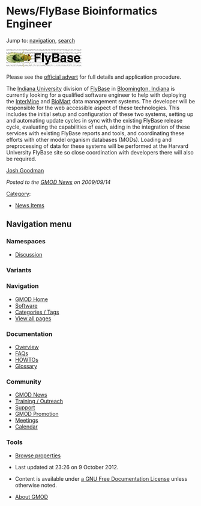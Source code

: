 



<span id="top"></span>




# <span dir="auto">News/FlyBase Bioinformatics Engineer</span>






Jump to: [navigation](#mw-navigation), [search](#p-search)




<a href="../File:Fly_logo.png" class="image" title="FlyBase"><img
src="https://raw.githubusercontent.com/GMOD/gmod.github.io/main/mediawiki/images/thumb/e/e0/Fly_logo.png/200px-Fly_logo.png"
srcset="https://raw.githubusercontent.com/GMOD/gmod.github.io/main/mediawiki/images/e/e0/Fly_logo.png 1.5x, https://raw.githubusercontent.com/GMOD/gmod.github.io/main/mediawiki/images/e/e0/Fly_logo.png 2x"
width="200" height="49" alt="FlyBase" /></a>



Please see the
<a href="http://flybase.org/static_pages/news/positions.html"
class="external text" rel="nofollow">official advert</a> for full
details and application procedure.

The
<a href="http://iub.edu" class="external text" rel="nofollow">Indiana
University</a> division of
<a href="http://flybase.org" class="external text"
rel="nofollow">FlyBase</a> in
<a href="http://en.wikipedia.org/wiki/Bloomington,_Indiana"
class="external text" rel="nofollow">Bloomington, Indiana</a> is
currently looking for a qualified software engineer to help with
deploying the <a href="http://intermine.org" class="external text"
rel="nofollow">InterMine</a> and
<a href="http://biomart.org" class="external text"
rel="nofollow">BioMart</a> data management systems. The developer will
be responsible for the web accessible aspect of these technologies. This
includes the initial setup and configuration of these two systems,
setting up and automating update cycles in sync with the existing
FlyBase release cycle, evaluating the capabilities of each, aiding in
the integration of these services with existing FlyBase reports and
tools, and coordinating these efforts with other model organism
databases (MODs). Loading and preprocessing of data for these systems
will be performed at the Harvard University FlyBase site so close
coordination with developers there will also be required.

[Josh Goodman](../User%3AJogoodma "User%3AJogoodma")

  



*Posted to the [GMOD News](../GMOD_News "GMOD News") on 2009/09/14*






[Category](../Special%3ACategories "Special%3ACategories"):

- [News Items](../Category%3ANews_Items "Category%3ANews Items")






## Navigation menu



### Namespaces


- <span id="ca-talk"><a
  href="http://gmod.org/mediawiki/index.php?title=Talk:News/FlyBase_Bioinformatics_Engineer&amp;action=edit&amp;redlink=1"
  accesskey="t"
  title="Discussion about the content page [t]">Discussion</a></span>


### 

### Variants[](#)








<a href="../Main_Page"
style="background-image: url(../../images/GMOD-cogs.png);"
title="Visit the main page"></a>


### Navigation



- <span id="n-GMOD-Home">[GMOD Home](../Main_Page)</span>
- <span id="n-Software">[Software](../GMOD_Components)</span>
- <span id="n-Categories-.2F-Tags">[Categories /
  Tags](../Categories)</span>
- <span id="n-View-all-pages">[View all
  pages](../Special:AllPages)</span>




### Documentation



- <span id="n-Overview">[Overview](../Overview)</span>
- <span id="n-FAQs">[FAQs](../Category%3AFAQ)</span>
- <span id="n-HOWTOs">[HOWTOs](../Category%3AHOWTO)</span>
- <span id="n-Glossary">[Glossary](../Glossary)</span>




### Community



- <span id="n-GMOD-News">[GMOD News](../GMOD_News)</span>
- <span id="n-Training-.2F-Outreach">[Training /
  Outreach](../Training_and_Outreach)</span>
- <span id="n-Support">[Support](../Support)</span>
- <span id="n-GMOD-Promotion">[GMOD Promotion](../GMOD_Promotion)</span>
- <span id="n-Meetings">[Meetings](../Meetings)</span>
- <span id="n-Calendar">[Calendar](../Calendar)</span>




### Tools

- <span id="t-smwbrowselink"><a href="../Special%3ABrowse/News-2FFlyBase_Bioinformatics_Engineer"
  rel="smw-browse">Browse properties</a></span>



- <span id="footer-info-lastmod">Last updated at 23:26 on 9 October
  2012.</span>
<!-- - <span id="footer-info-viewcount">7,093 page views.</span> -->
- <span id="footer-info-copyright">Content is available under
  <a href="http://www.gnu.org/licenses/fdl-1.3.html" class="external"
  rel="nofollow">a GNU Free Documentation License</a> unless otherwise
  noted.</span>

<!-- -->

- <span id="footer-places-about">[About
  GMOD](../GMOD%3AAbout "GMOD%3AAbout")</span>

<!-- -->




